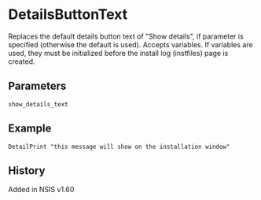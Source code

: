 # DetailsButtonText

Replaces the default details button text of "Show details", if parameter is specified (otherwise the default is used).
Accepts variables. If variables are used, they must be initialized before the install log (instfiles) page is created.

## Parameters

    show_details_text

## Example

	DetailPrint "this message will show on the installation window"

## History

Added in NSIS v1.60
